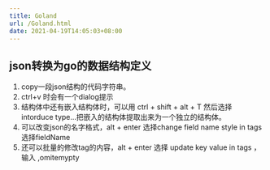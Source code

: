 ```yaml
---
title: Goland
url: /Goland.html
date: 2021-04-19T14:05:03+08:00
---
```


## json转换为go的数据结构定义
1. copy一段json结构的代码字符串。
2. ctrl+v 时会有一个dialog提示
3. 结构体中还有嵌入结构体时，可以用 ctrl + shift + alt + T 然后选择 intorduce type...把嵌入的结构体提取出来为一个独立的结构体。
4. 可以改变json的名字格式，alt + enter 选择change field name style in tags 选择fieldName
5. 还可以批量的修改tag的内容，alt + enter 选择 update key value in tags ，输入 ,omitemypty